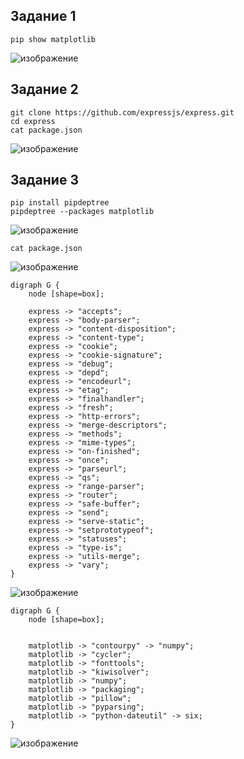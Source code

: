 ## Задание 1
```
pip show matplotlib
```
![изображение](https://github.com/user-attachments/assets/2e975c2d-456a-41ea-a648-a849cd825ac5)
## Задание 2
```
git clone https://github.com/expressjs/express.git
cd express
cat package.json
```
![изображение](https://github.com/user-attachments/assets/17f15b5f-96fe-4c67-ab23-a69cd0e92043)

## Задание 3
```
pip install pipdeptree
pipdeptree --packages matplotlib
```
![изображение](https://github.com/user-attachments/assets/6ce40d39-8227-4ec1-b2de-25ee9c77878c)

```
cat package.json
```
![изображение](https://github.com/user-attachments/assets/bf772994-4a86-4edb-948e-7305f647a1e0)

```
digraph G {
    node [shape=box];

    express -> "accepts";
    express -> "body-parser";
    express -> "content-disposition";
    express -> "content-type";
    express -> "cookie";
    express -> "cookie-signature";
    express -> "debug";
    express -> "depd";
    express -> "encodeurl";
    express -> "etag";
    express -> "finalhandler";
    express -> "fresh";
    express -> "http-errors";
    express -> "merge-descriptors";
    express -> "methods";
    express -> "mime-types";
    express -> "on-finished";
    express -> "once";
    express -> "parseurl";
    express -> "qs";
    express -> "range-parser";
    express -> "router";
    express -> "safe-buffer";
    express -> "send";
    express -> "serve-static";
    express -> "setprototypeof";
    express -> "statuses";
    express -> "type-is";
    express -> "utils-merge";
    express -> "vary";
}
```
![изображение](https://github.com/user-attachments/assets/08768d59-67cb-4088-911a-683edf7d5e2d)

```
digraph G {
    node [shape=box];


    matplotlib -> "contourpy" -> "numpy";
    matplotlib -> "cycler";
    matplotlib -> "fonttools";
    matplotlib -> "kiwisolver";
    matplotlib -> "numpy";
    matplotlib -> "packaging";
    matplotlib -> "pillow";
    matplotlib -> "pyparsing";
    matplotlib -> "python-dateutil" -> six;
}
```
![изображение](https://github.com/user-attachments/assets/72e70821-1416-4e63-931d-0982ce29e7ac)

